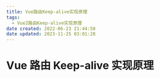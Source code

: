 ```yaml
---
title: Vue路由Keep-alive实现原理
tags:
  - Vue2路由Keep-alive实现原理
date created: 2022-06-23 21:44:58
date updated: 2023-11-25 03:01:28
---
```


# Vue 路由 Keep-alive 实现原理
